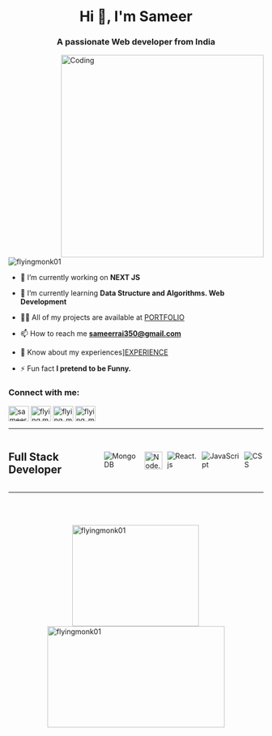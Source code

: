 <h1 align="center">Hi 👋, I'm Sameer </h1>
<h3 align="center">A passionate Web developer from India</h3>
<img align="right" alt="Coding" width="400" src="https://miro.medium.com/v2/resize:fit:1600/0*C-cPP9D2MIyeexAT.gif">

<p align="left"> <img src="https://komarev.com/ghpvc/?username=flyingmonk01&label=Profile%20views&color=0e75b6&style=flat" alt="flyingmonk01" /> </p>

- 🔭 I’m currently working on **NEXT JS**

- 🌱 I’m currently learning **Data Structure and Algorithms. Web Development**

- 👨‍💻 All of my projects are available at [PORTFOLIO](https://portfolio-two-orcin-59.vercel.app/)

- 📫 How to reach me **sameerrai350@gmail.com**

- 📄 Know about my experiences]<a href="https://www.linkedin.com/in/raisameer/overlay/1635538813381/single-media-viewer/?profileId=ACoAAD3NVXQBNM_8FeBq_SwFJuKJUaonrFUiPtc">EXPERIENCE</a>

- ⚡ Fun fact **I pretend to be Funny.**

<h3 align="left">Connect with me:</h3>
<p align="left">
<a href="https://linkedin.com/in/sameer_rai" target="blank"><img align="center" src="https://raw.githubusercontent.com/rahuldkjain/github-profile-readme-generator/master/src/images/icons/Social/linked-in-alt.svg" alt="sameer_rai" height="30" width="40" /></a>
<a href="https://instagram.com/flying.monk_" target="blank"><img align="center" src="https://raw.githubusercontent.com/rahuldkjain/github-profile-readme-generator/master/src/images/icons/Social/instagram.svg" alt="flying.monk_" height="30" width="40" /></a>
<a href="https://www.leetcode.com/flying_monk" target="blank"><img align="center" src="https://raw.githubusercontent.com/rahuldkjain/github-profile-readme-generator/master/src/images/icons/Social/leet-code.svg" alt="flying_monk" height="30" width="40" /></a>
<a href="https://auth.geeksforgeeks.org/user/flying_monk" target="blank"><img align="center" src="https://raw.githubusercontent.com/rahuldkjain/github-profile-readme-generator/master/src/images/icons/Social/geeks-for-geeks.svg" alt="flying_monk" height="30" width="40" /></a>
</p>
<hr/>
<div style="display: flex; justify-content: space-between; align-items: center; gap: 10px;">
  <h2>Full Stack Developer</h2>
  <img class="stack-icon" src="https://img.icons8.com/color/48/000000/mongodb.png" alt="MongoDB" />
  <img class="stack-icon" style="width: 35px; height: 35px;" src="https://tse1.mm.bing.net/th?id=OIP.S61fB84442UBmmr-PbSY6QHaIj&pid=Api" alt="Node.js" />
  <img class="stack-icon" src="https://img.icons8.com/color/48/000000/react-native.png" alt="React.js" />
  <img class="stack-icon" src="https://img.icons8.com/color/48/000000/javascript.png" alt="JavaScript" />
  <img class="stack-icon" src="https://img.icons8.com/color/48/000000/css3.png" alt="CSS" />
</div>

<hr/>

<div style="display: flex; flex-wrap: wrap; justify-content: space-around; align-items: flex-start;">
  <img align="left" style='height: 200px; width:250px; margin-top: 50px' src="https://github-readme-stats.vercel.app/api/top-langs?username=flyingmonk01&show_icons=true&locale=en&layout=compact" alt="flyingmonk01" />
<!--   <p style="flex: 1; margin: 10px;"><img align="center" src="https://github-readme-stats.vercel.app/api?username=flyingmonk01&show_icons=true&locale=en" alt="flyingmonk01" /></p> -->
 <img align="center" style='height: 200px; width:350px; margin-top: 50px margin-left: 100px' src="https://github-readme-streak-stats.herokuapp.com/?user=flyingmonk01&" alt="flyingmonk01" />
</div>
